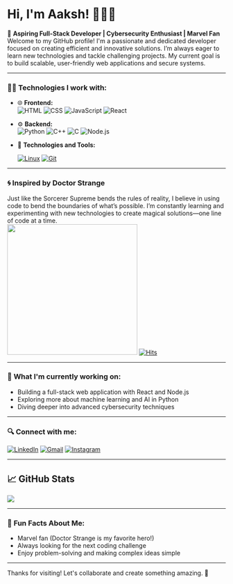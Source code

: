 # Hi, I'm Aaksh! 👨‍💻✨

🚀 **Aspiring Full-Stack Developer | Cybersecurity Enthusiast | Marvel Fan**  
Welcome to my GitHub profile! I'm a passionate and dedicated developer focused on creating efficient and innovative solutions. I’m always eager to learn new technologies and tackle challenging projects. My current goal is to build scalable, user-friendly web applications and secure systems.

---

### 👨‍💻 **Technologies I work with:**

- 🌐 **Frontend:**  
  ![HTML](https://img.shields.io/badge/-E34F26?style=flat-square&logo=html5&logoColor=white)  ![CSS](https://img.shields.io/badge/-1572B6?style=flat-square&logo=css3&logoColor=white)  ![JavaScript](https://img.shields.io/badge/-F7DF1E?style=flat-square&logo=javascript&logoColor=black)  ![React](https://img.shields.io/badge/-61DAFB?style=flat-square&logo=react&logoColor=black) 
  
- ⚙️ **Backend:**  
  ![Python](https://img.shields.io/badge/-3776AB?style=flat-square&logo=python&logoColor=white)  ![C++](https://img.shields.io/badge/-00599C?style=flat-square&logo=cplusplus&logoColor=white)  ![C](https://img.shields.io/badge/-00599C?style=flat-square&logo=c&logoColor=white)  ![Node.js](https://img.shields.io/badge/-339933?style=flat-square&logo=node.js&logoColor=white)
  
- 🚀 **Technologies and Tools:**
  
    [![Linux](https://img.shields.io/badge/-000000?style=flat&logo=linux&logoColor=white)](https://www.kernel.org/) [![Git](https://img.shields.io/badge/-F05032?style=flat&logo=git&logoColor=white)](https://git-scm.com/)  

---

### 🌀 **Inspired by Doctor Strange**  
Just like the Sorcerer Supreme bends the rules of reality, I believe in using code to bend the boundaries of what’s possible. I’m constantly learning and experimenting with new technologies to create magical solutions—one line of code at a time.  
<img src="https://media.giphy.com/media/3o6Zt6TyciTYa975dK/giphy.gif" width="300" height="300">  [![Hits](https://hits.seeyoufarm.com/api/count/incr/badge.svg?url=https%3A%2F%2Fgithub.com%2FSupreme-aakash&count_bg=%230DA7E6&title_bg=%23E04F0F&icon=spotify.svg&icon_color=%2331F317&title=Profile+Visits&edge_flat=false)](https://hits.seeyoufarm.com)


---

### 🚀 **What I'm currently working on:**
- Building a full-stack web application with React and Node.js
- Exploring more about machine learning and AI in Python
- Diving deeper into advanced cybersecurity techniques

---

### 🔍 **Connect with me:**
  [![LinkedIn](https://img.shields.io/badge/-0077B5?style=flat-square&logo=linkedin&logoColor=white)](https://www.linkedin.com/in/aakash-kumar-50a712279)
  [![Gmail](https://img.shields.io/badge/-EA4335?style=flat-square&logo=gmail&logoColor=white)](mailto:aakash@example.com)
  [![Instagram](https://img.shields.io/badge/-E4405F?style=flat-square&logo=instagram&logoColor=white)](https://www.instagram.com/being._.aakash_)


---
## 📈 GitHub Stats
![](https://github-readme-stats.vercel.app/api?username=Supreme-aakash&show_icons=true&theme=radical)

---

### 🌱 **Fun Facts About Me:**
- Marvel fan (Doctor Strange is my favorite hero!)
- Always looking for the next coding challenge
- Enjoy problem-solving and making complex ideas simple

---

Thanks for visiting! Let's collaborate and create something amazing. 🚀
